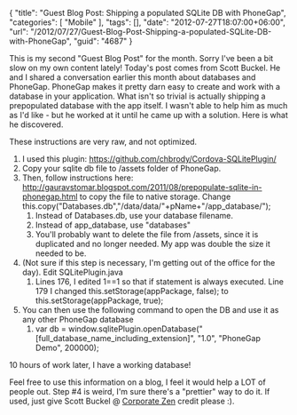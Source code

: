 {
	"title": "Guest Blog Post: Shipping a populated SQLite DB with PhoneGap",
	"categories": [
		"Mobile"
	],
	"tags": [],
	"date": "2012-07-27T18:07:00+06:00",
	"url": "/2012/07/27/Guest-Blog-Post-Shipping-a-populated-SQLite-DB-with-PhoneGap",
	"guid": "4687"
}

This is my second "Guest Blog Post" for the month. Sorry I've been a bit slow on my own content lately! Today's post comes from Scott Buckel. He and I shared a conversation earlier this month about databases and PhoneGap. PhoneGap makes it pretty darn easy to create and work with a database in your application. What isn't so trivial is actually shipping a prepopulated database with the app itself. I wasn't able to help him as much as I'd like - but he worked at it until he came up with a solution. Here is what he discovered.
<!--more-->
These instructions are very raw, and not optimized.

<ol>
<li>I used this plugin: <a href="https://github.com/chbrody/Cordova-SQLitePlugin/">https://github.com/chbrody/Cordova-SQLitePlugin/</a>

<li>Copy your sqlite db file to /assets folder of PhoneGap.

<li>Then, follow instructions here:  <a href="http://gauravstomar.blogspot.com/2011/08/prepopulate-sqlite-in-phonegap.html">http://gauravstomar.blogspot.com/2011/08/prepopulate-sqlite-in-phonegap.html</a> to copy the file to native storage.  Change  this.copy("Databases.db","/data/data/"+pName+"/app_database/");
<ol>
<li>Instead of Databases.db, use your database filename.
<li>Instead of app_database, use "databases"
<li>You'll probably want to delete the file from /assets, since it is duplicated and no longer needed.  My app was double the size it needed to be.
</ol>

<li>(Not sure if this step is necessary, I'm getting out of the office for the day).  Edit SQLitePlugin.java
<ol>
<li>Lines 176, I edited 1==1 so that if statement is always executed.  Line 179 I changed this.setStorage(appPackage, false); to  this.setStorage(appPackage, true);
</ol>
<li>You can then use the following command to open the DB and use it as any other PhoneGap database
<ol>
<li>var db = window.sqlitePlugin.openDatabase("[full_database_name_including_extension]", "1.0", "PhoneGap Demo", 200000);
</ol>
</ol>

10 hours of work later, I have a working database!

Feel free to use this information on a blog, I feel it would help a LOT of people out.  Step #4 is weird, I'm sure there's a "prettier" way to do it.  If used, just give Scott Buckel @ <a href="www.corporatezen.com">Corporate Zen</a> credit please :).